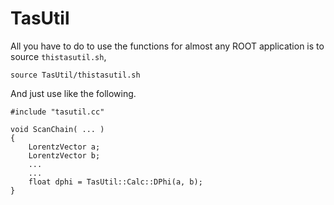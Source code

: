 # TasUtil

All you have to do to use the functions for almost any ROOT application is to source ```thistasutil.sh```,

    source TasUtil/thistasutil.sh

And just use like the following.

    #include "tasutil.cc"

    void ScanChain( ... )
    {
        LorentzVector a;
        LorentzVector b;
        ...
        ...
        float dphi = TasUtil::Calc::DPhi(a, b);
    }
